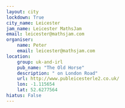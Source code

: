 ```yaml
---
layout: city                                           
lockdown: True
city_name: Leicester                                                               
jam_name: Leicester MathsJam
email: leicester@mathsjam.com
organiser:
    name: Peter
    email: leicester@mathsjam.com
location:
    group: uk-and-irl
    pub_name: "The Old Horse"
    description: " on London Road"
    url: http://www.publeicesterle2.co.uk/
    lon: -1.115654
    lat: 52.6277564
hiatus: False
---
```

